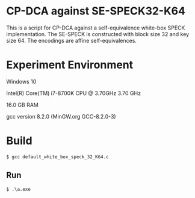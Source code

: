 # CP-DCA against SE-SPECK32-K64

This is a script for CP-DCA against a self-equivalence white-box SPECK implementation. The SE-SPECK is constructed with block size 32 and key size 64. The encodings are affine self-equivalences.

# Experiment Environment
Windows 10

Intel(R) Core(TM) i7-8700K CPU @ 3.70GHz   3.70 GHz

16.0 GB RAM

gcc version 8.2.0 (MinGW.org GCC-8.2.0-3)

# Build

```
$ gcc default_white_box_speck_32_K64.c
```

## Run

```
$ .\a.exe
```